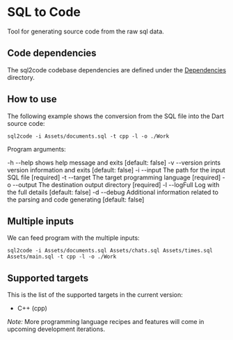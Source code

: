 # SQL to Code

Tool for generating source code from the raw sql data.

## Code dependencies

The sql2code codebase dependencies are defined under the [Dependencies](./Dependencies) directory.

## How to use

The following example shows the conversion from the SQL file into the Dart source code:

`sql2code -i Assets/documents.sql -t cpp -l -o ./Work`

Program arguments:

-h --help       shows help message and exits [default: false]
-v --version    prints version information and exits [default: false]
-i --input      The path for the input SQL file [required]
-t --target     The target programming language [required]
-o --output     The destination output directory [required]
-l --logFull    Log with the full details [default: false]
-d --debug      Additional information related to the parsing and code generating [default: false]

## Multiple inputs

We can feed program with the multiple inputs:

`sql2code -i Assets/documents.sql Assets/chats.sql Assets/times.sql Assets/main.sql -t cpp -l -o ./Work`

## Supported targets

This is the list of the supported targets in the current version:

- C++ (cpp)

*Note:* More programming language recipes and features will come in upcoming development iterations.

